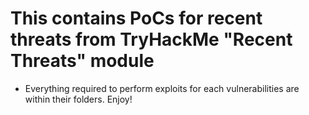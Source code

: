 # This contains PoCs for recent threats from TryHackMe "Recent Threats" module
* Everything required to perform exploits for each vulnerabilities are within their folders. Enjoy!
